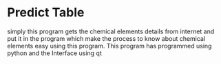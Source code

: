 # Predict Table
 simply this program gets the chemical elements details from internet and put it in the program which make the process to know about chemical elements easy using this program. This program has programmed using python and the Interface using qt
